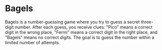 # Bagels
Bagels is a number-guessing game where you try to guess a secret three-digit number. After each guess, you receive clues: "Pico" means a correct digit in the wrong place, "Fermi" means a correct digit in the right place, and "Bagels" means no correct digits. The goal is to guess the number within a limited number of attempts.
